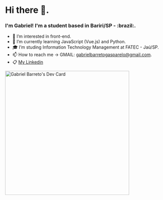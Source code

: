 <h1>Hi there 👋.</h1>

<h3>I'm Gabriel! I'm a student based in Bariri/SP - :brazil:.</h3>

- 👀 I’m interested in front-end.
- 🌱 I’m currently learning JavaScript (Vue.js) and Python.
- :mortar_board: I’m studing Information Technology Management at FATEC - Jaú/SP.
- 📫 How to reach me -> GMAIL: gabrielbarretogasparelo@gmail.com.
- :clipboard: [My Linkedin](https://www.linkedin.com/in/gabriel-barreto-886b61210/)

<a href="https://app.daily.dev/kkjbarreto"><img src="https://api.daily.dev/devcards/25d485959b5e48b39798a43029e4cc90.png?r=51m" width="400" alt="Gabriel Barreto's Dev Card"/></a>
